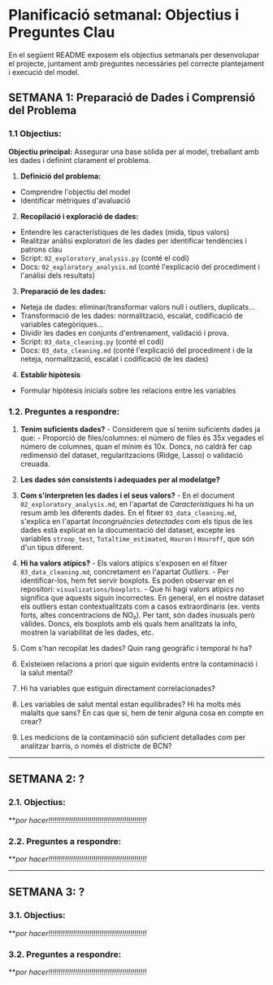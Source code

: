 # Planificació setmanal: Objectius i Preguntes Clau
En el següent README exposem els objectius setmanals per desenvolupar el projecte, juntament amb preguntes necessàries pel correcte plantejament i execució del model.

## SETMANA 1: Preparació de Dades i Comprensió del Problema
### 1.1 Objectius:
**Objectiu principal:** Assegurar una base sòlida per al model, treballant amb les dades i definint clarament el problema.
1. **Definició del problema:**
  - Comprendre l'objectiu del model
  - Identificar mètriques d'avaluació

2. **Recopilació i exploració de dades:** 
  - Entendre les característiques de les dades (mida, tipus valors)
  - Realitzar anàlisi exploratori de les dades per identificar tendències i patrons clau
  - Script: `02_exploratory_analysis.py` (conté el codi)
  - Docs: `02_exploratory_analysis.md` (conté l'explicació del procediment i l'anàlisi dels resultats)

3. **Preparació de les dades:**
  - Neteja de dades: eliminar/transformar valors null i outliers, duplicats...
  - Transformació de les dades: normalització, escalat, codificació de variables categòriques...
  - Dividir les dades en conjunts d'entrenament, validació i prova.
  - Script: `03_data_cleaning.py` (conté el codi)
  - Docs: `03_data_cleaning.md` (conté l'explicació del procediment i de la neteja, normalització, escalat i codificació de les dades)

4. **Establir hipòtesis**
  - Formular hipòtesis inicials sobre les relacions entre les variables


### 1.2. Preguntes a respondre:
  1. **Tenim suficients dades?**
    - Considerem que sí tenim suficients dades ja que:
    - Proporció de files/columnes: el número de files és 35x vegades el número de columnes, quan el mínim és 10x. Doncs, no caldrà fer cap redimensió del dataset, regularitzacions (Ridge, Lasso) o validació creuada.
    
  2. **Les dades són consistents i adequades per al modelatge?**
    
  3. **Com s'interpreten les dades i el seus valors?**
    - En el document `02_exploratory_analysis.md`, en l'apartat de *Característiques* hi ha un resum amb les diferents dades. En el fitxer `03_data_cleaning.md`, s'explica en l'apartat *Incongruències detectades* com els tipus de les dades està explicat en la documentació del dataset, excepte les variables `stroop_test`, `Totaltime_estimated`, `Houron` i `Houroff`, que són d'un tipus diferent.

  4. **Hi ha valors atípics?**
    - Els valors atípics s'exposen en el fitxer `03_data_cleaning.md`, concretament en l'apartat *Outliers*.
    - Per identificar-los, hem fet servir boxplots. Es poden observar en el repositori: `visualizations/boxplots`.
    - Que hi hagi valors atípics no significa que aquests siguin incorrectes. En general, en el nostre dataset els outliers estan contextualitzats com a casos extraordinaris (ex. vents forts, altes concentracions de NO₂). Per tant, són dades inusuals però vàlides. Doncs, els boxplots amb els quals hem analitzats la info, mostren la variabilitat de les dades, etc. 
    
  5. Com s'han recopilat les dades? Quin rang geogràfic i temporal hi ha?
  6. Existeixen relacions a priori que siguin evidents entre la contaminació i la salut mental?
  7. Hi ha variables que estiguin directament correlacionades?
  8. Les variables de salut mental estan equilibrades? Hi ha molts més malalts que sans? En cas que sí, hem de tenir alguna cosa en compte en crear?
  9. Les medicions de la contaminació són suficient detallades com per analitzar barris, o només el districte de BCN?

---

## SETMANA 2: ?
### 2.1. Objectius:
***por hacer!!!!!!!!!!!!!!!!!!!!!!!!!!!!!!!!!!!!!!!!!!!!!!!!*

### 2.2. Preguntes a respondre:
***por hacer!!!!!!!!!!!!!!!!!!!!!!!!!!!!!!!!!!!!!!!!!!!!!!!!*

---

## SETMANA 3: ?
### 3.1. Objectius:
***por hacer!!!!!!!!!!!!!!!!!!!!!!!!!!!!!!!!!!!!!!!!!!!!!!!!*

### 3.2. Preguntes a respondre:
***por hacer!!!!!!!!!!!!!!!!!!!!!!!!!!!!!!!!!!!!!!!!!!!!!!!!*
